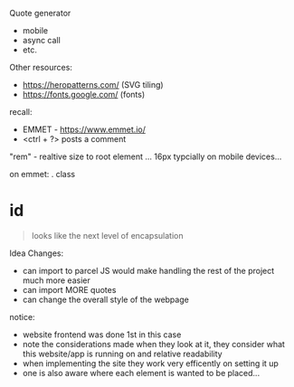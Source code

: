 Quote generator

- mobile 
- async call
- etc.

Other resources:
- https://heropatterns.com/ (SVG tiling)
- https://fonts.google.com/ (fonts)


recall:
- EMMET - https://www.emmet.io/ 
- <ctrl + ?> posts a comment 

"rem" - realtive size to root element ... 
16px typcially on mobile devices...

on emmet:
. class
# id
> looks like the next level of encapsulation

Idea Changes:
- can import to parcel JS would make handling the rest of the project much more easier 
- can import MORE quotes  
- can change the overall style of the webpage

notice:
- website frontend was done 1st in this case
- note the considerations made when they look at it, they consider what this website/app is running on and relative readability
- when implementing the site they work very efficently on setting it up
- one is also aware where each element is wanted to be placed...